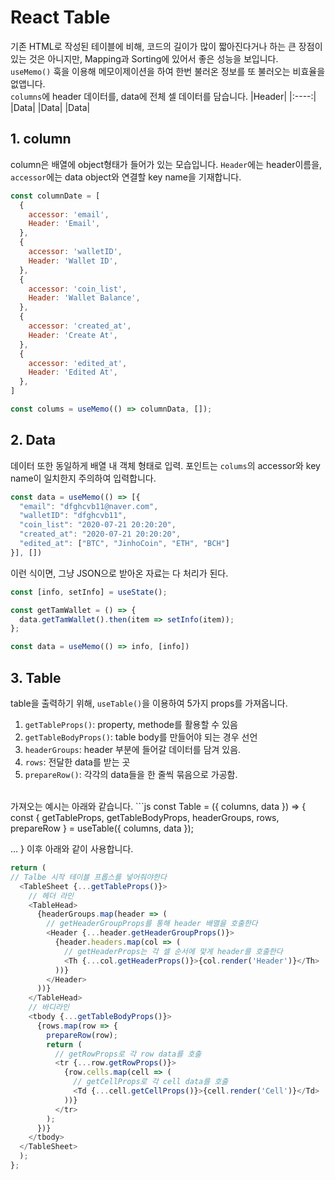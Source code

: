 # React Table
기존 HTML로 작성된 테이블에 비해, 코드의 길이가 많이 짧아진다거나 하는 큰 장점이 있는 것은 아니지만, Mapping과 Sorting에 있어서 좋은 성능을 보입니다. <br> `useMemo()` 훅을 이용해 메모이제이션을 하여 한번 불러온 정보를 또 불러오는 비효율을 없앱니다. <br> `columns`에 header 데이터를, data에 전체 셀 데이터를 담습니다.
|Header|
|:----:|
|Data|
|Data|
|Data|

## 1. column 
column은 배열에 object형태가 들어가 있는 모습입니다. `Header`에는 header이름을, `accessor`에는 data object와 연결할 key name을 기재합니다.
```js
const columnDate = [
  {
    accessor: 'email',
    Header: 'Email',
  },
  {
    accessor: 'walletID',
    Header: 'Wallet ID',
  },
  {
    accessor: 'coin_list',
    Header: 'Wallet Balance',
  },
  {
    accessor: 'created_at',
    Header: 'Create At',
  },
  {
    accessor: 'edited_at',
    Header: 'Edited At',
  },
]

const colums = useMemo(() => columnData, []);
```
## 2. Data
데이터 또한 동일하게 배열 내 객체 형태로 입력. 포인트는 `colums`의 accessor와 key name이 일치한지 주의하여 입력합니다.

```js
const data = useMemo(() => [{
  "email": "dfghcvb11@naver.com",
  "walletID": "dfghcvb11",
  "coin_list": "2020-07-21 20:20:20",
  "created_at": "2020-07-21 20:20:20",
  "edited_at": ["BTC", "JinhoCoin", "ETH", "BCH"]
}], [])
```
이런 식이면, 그냥 JSON으로 받아온 자료는 다 처리가 된다. 
```js
const [info, setInfo] = useState();

const getTamWallet = () => {
  data.getTamWallet().then(item => setInfo(item));
};

const data = useMemo(() => info, [info])
```

## 3. Table
table을 출력하기 위해, `useTable()`을 이용하여 5가지 props를 가져옵니다.
1. `getTableProps()`: property, methode를 활용할 수 있음
2. `getTableBodyProps()`: table body를 만들어야 되는 경우 선언
3. `headerGroups`: header 부분에 들어갈 데이터를 담겨 있음.
4. `rows`: 전달한 data를 받는 곳
5. `prepareRow()`: 각각의 data들을 한 줄씩 묶음으로 가공함.
<br>
가져오는 예시는 아래와 같습니다.
```js
const Table = ({ columns, data }) => {
  const { getTableProps, getTableBodyProps, headerGroups, rows, prepareRow } = useTable({ columns, data });

...
}
이후 아래와 같이 사용합니다.
```js
return (
// Talbe 시작 테이블 프롭스를 넣어줘야한다
  <TableSheet {...getTableProps()}>
    // 헤더 라인
    <TableHead>
      {headerGroups.map(header => (
        // getHeaderGroupProps를 통해 header 배열을 호출한다
        <Header {...header.getHeaderGroupProps()}>
          {header.headers.map(col => (
            // getHeaderProps는 각 셀 순서에 맞게 header를 호출한다
            <Th {...col.getHeaderProps()}>{col.render('Header')}</Th>
          ))}
        </Header>
      ))}
    </TableHead>
    // 바디라인
    <tbody {...getTableBodyProps()}>
      {rows.map(row => {
        prepareRow(row);
        return (
          // getRowProps로 각 row data를 호출
          <tr {...row.getRowProps()}>
            {row.cells.map(cell => (
              // getCellProps로 각 cell data를 호출
              <Td {...cell.getCellProps()}>{cell.render('Cell')}</Td>
            ))}
          </tr>
        );
      })}
    </tbody>
  </TableSheet>
  );
};
```

